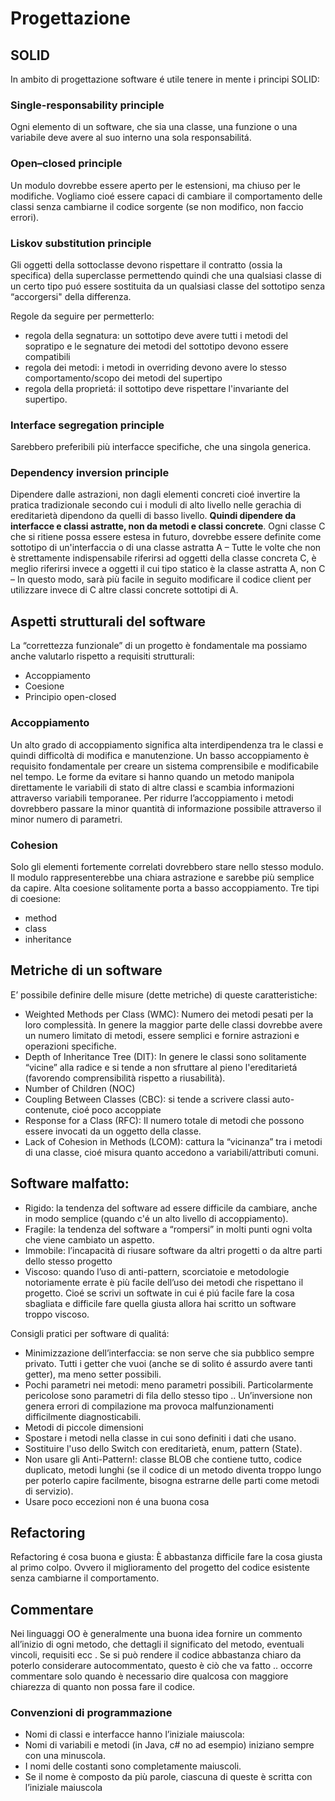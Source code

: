 # Progettazione 

## SOLID

In ambito di progettazione software é utile tenere in mente i principi SOLID: 

### Single-responsability principle

Ogni elemento di un software, che sia una classe, una funzione o una variabile deve avere al suo interno una sola responsabilitá. 

### Open–closed principle
Un modulo dovrebbe essere aperto per le estensioni, ma chiuso per le modifiche. Vogliamo cioé essere capaci di cambiare il comportamento delle classi senza cambiarne il codice sorgente (se non modifico, non faccio errori).

### Liskov substitution principle
Gli oggetti della sottoclasse devono rispettare il contratto (ossia la specifica) della superclasse permettendo quindi che una qualsiasi classe di un certo tipo puó essere sostituita da un qualsiasi classe del sottotipo senza “accorgersi" della differenza. 

Regole da seguire per permetterlo: 

- regola della segnatura: un sottotipo deve avere tutti i metodi del sopratipo e le segnature dei metodi del sottotipo devono essere compatibili
- regola dei metodi: i metodi in overriding devono avere lo stesso comportamento/scopo dei metodi del supertipo
- regola della proprietá: il sottotipo deve rispettare l'invariante del supertipo. 

### Interface segregation principle 
Sarebbero preferibili più interfacce specifiche, che una singola generica.

### Dependency inversion principle
Dipendere dalle astrazioni, non dagli elementi concreti cioé invertire la pratica tradizionale secondo cui i moduli di alto livello nelle gerachia di ereditarietà dipendono da quelli di basso livello. **Quindi dipendere da interfacce e classi astratte, non da metodi e classi concrete**. Ogni classe C che si ritiene possa essere estesa in futuro, dovrebbe essere definite come sottotipo di un'interfaccia o di una classe astratta A – Tutte le volte che non è strettamente indispensabile riferirsi ad oggetti della classe concreta C, è meglio riferirsi invece a oggetti il cui tipo statico è la classe astratta A, non C – In questo modo, sarà più facile in seguito modificare il codice client per utilizzare invece di C altre classi concrete sottotipi di A. 


## Aspetti strutturali del software
La “correttezza funzionale” di un progetto è fondamentale ma possiamo anche valutarlo rispetto a requisiti strutturali: 

- Accoppiamento
- Coesione 
- Principio open-closed

### Accoppiamento 
Un alto grado di accoppiamento significa alta interdipendenza tra le classi e quindi difficoltà di modifica e manutenzione.  Un basso accoppiamento è requisito fondamentale per creare un sistema comprensibile e modificabile nel tempo. 
Le forme da evitare si hanno quando un metodo manipola direttamente le variabili di stato di altre classi e scambia informazioni attraverso variabili temporanee. Per ridurre l’accoppiamento i metodi dovrebbero passare la minor quantità di informazione possibile attraverso il minor numero di parametri. 

### Cohesion
Solo gli elementi fortemente correlati dovrebbero stare nello stesso modulo. Il modulo rappresenterebbe una chiara astrazione e sarebbe più semplice da capire. Alta coesione solitamente porta a basso accoppiamento. 
Tre tipi di coesione: 

- method 
- class 
- inheritance

## Metriche di un software 
E’ possibile definire delle misure (dette metriche) di queste caratteristiche: 

- Weighted Methods per Class (WMC): Numero dei metodi pesati per la loro complessità. In genere la maggior parte delle classi dovrebbe avere un numero limitato di metodi, essere semplici e fornire astrazioni e operazioni specifiche.
- Depth of Inheritance Tree (DIT): In genere le classi sono solitamente “vicine” alla radice e si tende a non sfruttare al pieno l'ereditarietá (favorendo comprensibilità rispetto a riusabilità). 
- Number of Children (NOC) 
- Coupling Between Classes (CBC): si tende a scrivere classi auto-contenute, cioé poco accoppiate
- Response for a Class (RFC): Il numero totale di metodi che possono essere invocati da un oggetto della classe.
- Lack of Cohesion in Methods (LCOM): cattura la “vicinanza” tra i metodi di una classe, cioé misura quanto accedono a variabili/attributi comuni. 

## Software malfatto:

- Rigido: la tendenza del software ad essere difficile da cambiare, anche in modo semplice (quando c'é un alto livello di accoppiamento). 
- Fragile: la tendenza del software a “rompersi” in molti punti ogni volta che viene cambiato un aspetto. 
- Immobile: l’incapacità di riusare software da altri progetti o da altre parti dello stesso progetto 
- Viscoso: quando l’uso di anti-pattern, scorciatoie e metodologie notoriamente errate è più facile dell’uso dei metodi che rispettano il progetto. Cioé se scrivi un softwate in cui é piú facile fare la cosa sbagliata e difficile fare quella giusta allora hai scritto un software troppo viscoso. 

Consigli pratici per software di qualitá: 

- Minimizzazione dell’interfaccia: se non serve che sia pubblico sempre privato. Tutti i getter che vuoi (anche se di solito é assurdo avere tanti getter), ma meno setter possibili. 
- Pochi parametri nei metodi: meno parametri possibili. Particolarmente pericolose sono parametri di fila dello stesso tipo .. Un’inversione non genera errori di compilazione ma provoca malfunzionamenti difficilmente diagnosticabili. 
- Metodi di piccole dimensioni
- Spostare i metodi nella classe in cui sono definiti i dati che usano. 
- Sostituire l'uso dello Switch con ereditarietà, enum, pattern (State).
- Non usare gli Anti-Pattern!: classe BLOB che contiene tutto, codice duplicato, metodi lunghi (se il codice di un metodo diventa troppo lungo per poterlo capire facilmente, bisogna estrarne delle parti come metodi di servizio). 
- Usare poco eccezioni non é una buona cosa

## Refactoring 
Refactoring é cosa buona e giusta: È abbastanza difficile fare la cosa giusta al primo colpo. Ovvero il miglioramento del progetto del codice esistente senza cambiarne il comportamento. 

## Commentare 
Nei linguaggi OO è generalmente una buona idea fornire un commento all’inizio di ogni metodo, che dettagli il significato del metodo, eventuali vincoli, requisiti ecc . 
Se si può rendere il codice abbastanza chiaro da poterlo considerare autocommentato, questo è ciò che va fatto .. occorre commentare solo quando è necessario dire qualcosa con maggiore chiarezza di quanto non possa fare il codice. 

### Convenzioni di programmazione

- Nomi di classi e interfacce hanno l’iniziale maiuscola: 
- Nomi di variabili e metodi (in Java, c# no ad esempio) iniziano sempre con una minuscola. 
- I nomi delle costanti sono completamente maiuscoli.
- Se il nome è composto da più parole, ciascuna di queste è scritta con l’iniziale maiuscola